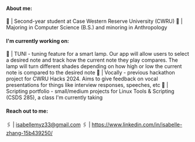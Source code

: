 #### About me:
🦎 | Second-year student at Case Western Reserve University (CWRU)
🌷 | Majoring in Computer Science (B.S.) and minoring in Anthropology

#### I'm currently working on:
🔖 | TUNI - tuning feature for a smart lamp. Our app will allow users to select a desired note and track how the current note they play compares. The lamp will turn different shades depending on how high or low the current note is compared to the desired note
🔖 | Vocally - previous hackathon project for CWRU Hacks 2024. Aims to give feedback on vocal presentations for things like interview responses, speeches, etc
🔖 | Scripting portfolio - small/medium projects for Linux Tools & Scripting (CSDS 285), a class I'm currently taking

#### Reach out to me:
🖇️ | isabellemyz33@gmail.com
🖇️ | https://www.linkedin.com/in/isabelle-zhang-15b439250/
